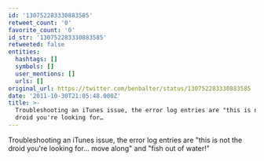 ```yaml
---
id: '130752283330883585'
retweet_count: '0'
favorite_count: '0'
id_str: '130752283330883585'
retweeted: false
entities:
  hashtags: []
  symbols: []
  user_mentions: []
  urls: []
original_url: https://twitter.com/benbalter/status/130752283330883585
date: '2011-10-30T21:05:48.000Z'
title: >-
  Troubleshooting an iTunes issue, the error log entries are "this is not the
  droid you're looking for…
---
```


Troubleshooting an iTunes issue, the error log entries are "this is not the droid you're looking for… move along" and "fish out of water!"
